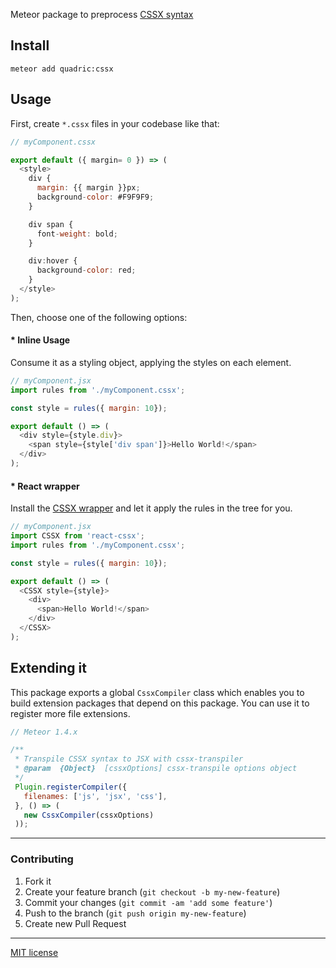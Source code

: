 Meteor package to preprocess [CSSX syntax](https://github.com/krasimir/cssx)

## Install
```
meteor add quadric:cssx
```

## Usage

First, create `*.cssx` files in your codebase like that:

```js
// myComponent.cssx

export default ({ margin= 0 }) => (
  <style>
    div {
      margin: {{ margin }}px;
      background-color: #F9F9F9;
    }

    div span {
      font-weight: bold;
    }

    div:hover {
      background-color: red;
    }
  </style>
);
```

Then, choose one of the following options:

#### * Inline Usage

Consume it as a styling object, applying the styles on each element.
```js
// myComponent.jsx
import rules from './myComponent.cssx';

const style = rules({ margin: 10});

export default () => (
  <div style={style.div}>
    <span style={style['div span']}>Hello World!</span>
  </div>
);
```

#### * React wrapper

Install the [CSSX wrapper](https://github.com/krasimir/react-cssx) and let it apply the rules in the tree for you.
```js
// myComponent.jsx
import CSSX from 'react-cssx';
import rules from './myComponent.cssx';

const style = rules({ margin: 10});

export default () => (
  <CSSX style={style}>
    <div>
      <span>Hello World!</span>
    </div>
  </CSSX>
);
```


## Extending it

This package exports a global `CssxCompiler` class which enables you to build extension packages that depend on this package. You can use it to register more file extensions.

```js
// Meteor 1.4.x

/**
 * Transpile CSSX syntax to JSX with cssx-transpiler
 * @param  {Object}  [cssxOptions] cssx-transpile options object
 */
 Plugin.registerCompiler({
   filenames: ['js', 'jsx', 'css'],
 }, () => (
   new CssxCompiler(cssxOptions)
 ));
```


---

### Contributing
1. Fork it
2. Create your feature branch (`git checkout -b my-new-feature`)
3. Commit your changes (`git commit -am 'add some feature'`)
4. Push to the branch (`git push origin my-new-feature`)
5. Create new Pull Request

---

[MIT license](http://opensource.org/licenses/MIT)
